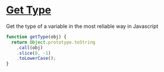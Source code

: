 [Get Type](https://ultimatecourses.com/course/javascript-basics/correctly-type-checking-objects)
===

Get the type of a variable in the most reliable way in Javascript

```javascript
function getType(obj) {
  return Object.prototype.toString
    .call(obj)
    .slice(8, -1)
    .toLowerCase();
}
```
